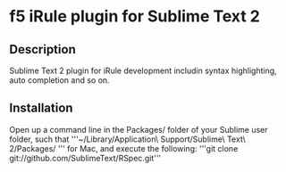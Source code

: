 f5 iRule plugin for Sublime Text 2
================

## Description

Sublime Text 2 plugin for iRule development includin syntax highlighting, auto completion and so on.

## Installation

Open up a command line in the Packages/ folder of your Sublime user folder, such that '''~/Library/Application\ Support/Sublime\ Text\ 2/Packages/
''' for Mac, and execute the following:
'''git clone git://github.com/SublimeText/RSpec.git'''


